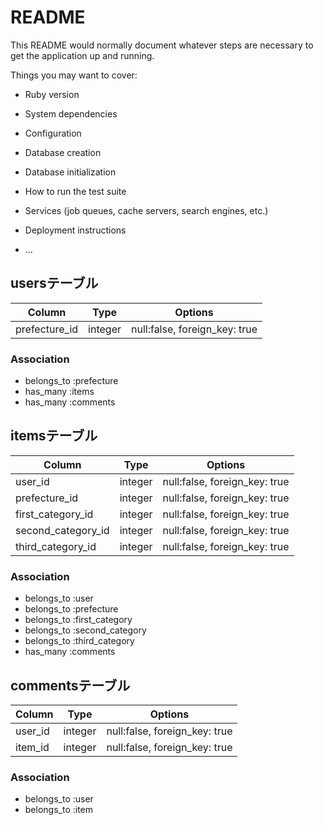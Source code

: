 # README

This README would normally document whatever steps are necessary to get the
application up and running.

Things you may want to cover:

* Ruby version

* System dependencies

* Configuration

* Database creation

* Database initialization

* How to run the test suite

* Services (job queues, cache servers, search engines, etc.)

* Deployment instructions

* ...

## usersテーブル

|Column|Type|Options|
|------|----|-------|
|prefecture_id|integer|null:false, foreign_key: true|

### Association
- belongs_to :prefecture
- has_many :items
- has_many :comments

## itemsテーブル

|Column|Type|Options|
|------|----|-------|
|user_id|integer|null:false, foreign_key: true|
|prefecture_id|integer|null:false, foreign_key: true|
|first_category_id|integer|null:false, foreign_key: true|
|second_category_id|integer|null:false, foreign_key: true|
|third_category_id|integer|null:false, foreign_key: true|

### Association
- belongs_to :user
- belongs_to :prefecture
- belongs_to :first_category
- belongs_to :second_category
- belongs_to :third_category
- has_many :comments

## commentsテーブル

|Column|Type|Options|
|------|----|-------|
|user_id|integer|null:false, foreign_key: true|
|item_id|integer|null:false, foreign_key: true|

### Association
- belongs_to :user
- belongs_to :item


